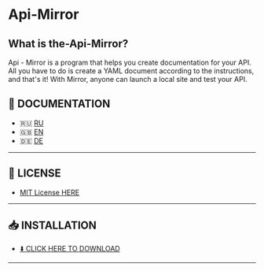# Api-Mirror
## What is the-Api-Mirror?

Api - Mirror is a program that helps you create documentation for your API. All you have to do is create a YAML document according to the instructions, and that's it! With Mirror, anyone can launch a local site and test your API.


## 📄 DOCUMENTATION

* 🇷🇺 [RU](docs/readme-ru.md)
* 🇬🇧 [EN](docs/readme-en.md)
* 🇩🇪 [DE](docs/readme-de.md)

---

## 📜 LICENSE 
* [MIT License HERE](https://github.com/Hell077/Api-Mirror-/blob/main/LICENSE)

---

## 📥 INSTALLATION
- [⬇️ CLICK HERE TO DOWNLOAD](https://github.com/Hell077/Api-Mirror-/releases)

---

